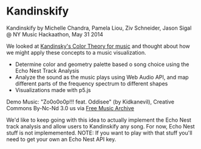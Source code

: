 Kandinskify
===================

Kandinskify by Michelle Chandra, Pamela Liou, Ziv Schneider, Jason Sigal @ NY Music Hackaathon, May 31 2014

We looked at [Kandinsky's Color Theory for music](http://lettersfrommunich.wikispaces.com/Kandinsky's+Color+Theory) and thought about how we might apply these concepts to a music visualization. 

- Determine color and geometry palette based o song choice using the Echo Nest Track Analysis
- Analyze the sound as the music plays using Web Audio API, and map different parts of the frequency spectrum to different shapes
- Visualizations made with p5.js

Demo Music: "Zo0o0o0p!!! feat. Oddisee" (by Kidkanevil), Creative Commons By-Nc-Nd 3.0 us via [Free Music Archive](http://bit.ly/1txBy4Q)

We'd like to keep going with this idea to actually implement the Echo Nest track analysis and allow users to Kandinskify any song. For now, Echo Nest stuff is not implememented. NOTE: If you want to play with that stuff you'll need to get your own an Echo Nest API key.
